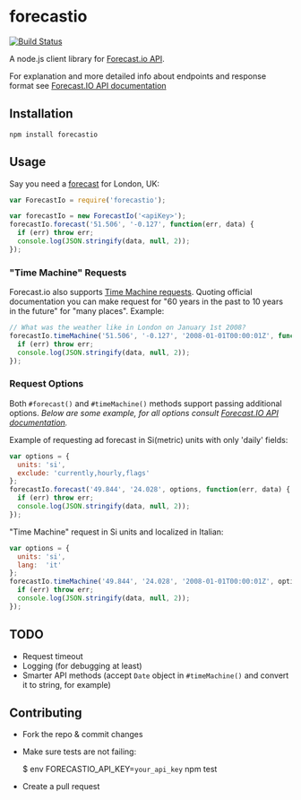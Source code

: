 forecastio
==========

[![Build Status](https://travis-ci.org/soplakanets/node-forecastio.svg?branch=master)](https://travis-ci.org/soplakanets/node-forecastio)

A node.js client library for [Forecast.io API](https://developer.forecast.io).

For explanation and more detailed info about endpoints and response format see [Forecast.IO API documentation](https://developer.forecast.io/docs/v2)


## Installation

```
npm install forecastio
```


## Usage
Say you need a [forecast](https://developer.forecast.io/docs/v2#forecast_call) for London, UK:

```javascript
var ForecastIo = require('forecastio');

var forecastIo = new ForecastIo('<apiKey>');
forecastIo.forecast('51.506', '-0.127', function(err, data) {
  if (err) throw err;
  console.log(JSON.stringify(data, null, 2));
});
```


### "Time Machine" Requests
Forecast.io also supports [Time Machine requests](https://developer.forecast.io/docs/v2#time_call). Quoting official documentation you can make request for "60 years in the past to 10 years in the future" for "many places". Example:

```javascript
// What was the weather like in London on January 1st 2008?
forecastIo.timeMachine('51.506', '-0.127', '2008-01-01T00:00:01Z', function(err, data) {
  if (err) throw err;
  console.log(JSON.stringify(data, null, 2));
});
```

### Request Options
Both `#forecast()` and `#timeMachine()` methods support passing additional options.
*Below are some example, for all options consult [Forecast.IO API documentation](https://developer.forecast.io/docs/v2).*


Example of requesting ad forecast in Si(metric) units with only 'daily' fields:

```javascript
var options = {
  units: 'si',
  exclude: 'currently,hourly,flags'
};
forecastIo.forecast('49.844', '24.028', options, function(err, data) {
  if (err) throw err;
  console.log(JSON.stringify(data, null, 2));
});
```

"Time Machine" request in Si units and localized in Italian:

```javascript
var options = {
  units: 'si',
  lang:  'it'
};
forecastIo.timeMachine('49.844', '24.028', '2008-01-01T00:00:01Z', options, function(err, data) {
  if (err) throw err;
  console.log(JSON.stringify(data, null, 2));
});
```

## TODO
- Request timeout
- Logging (for debugging at least)
- Smarter API methods (accept `Date` object in `#timeMachine()` and convert it to string, for example)


## Contributing
* Fork the repo & commit changes
* Make sure tests are not failing:

  $ env FORECASTIO_API_KEY=`your_api_key` npm test

* Create a pull request
